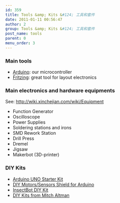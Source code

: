 ```yaml
---
id: 359
title: Tools &amp; Kits &#124; 工具和套件
date: 2011-01-11 00:56:47
author: 2
group: Tools &amp; Kits &#124; 工具和套件
post_name: tools
parent: 0
menu_order: 3
---
```


### Main tools

* [Arduino](http://www.arduino.cc/): our microcontroller
* [Fritzing](http://fritzing.org/): great tool for layout electronics

### Main electronics and hardware equipments

See: <http://wiki.xinchejian.com/wiki/Equipment>
* Function Generator
* Oscilloscope
* Power Supplies
* Soldering stations and irons
* SMD Rework Station
* Drill Press
* Dremel
* Jigsaw
* Makerbot (3D-printer)

### DIY Kits

* [Arduino UNO Starter Kit](http://xinchejian.com/tools-%e5%b7%a5%e5%85%b7/arduino-starter-kit/)
* [DIY Motors/Sensors Shield for Arduino](http://xinchejian.com/tools-%e5%b7%a5%e5%85%b7/diy-motorssensors-shield-for-arduino/)
* [InsectBot DIY Kit](http://xinchejian.com/tools-%e5%b7%a5%e5%85%b7/insectbot-diy-kit/)
* [DIY Kits from Mitch Altman](http://xinchejian.com/tools-%e5%b7%a5%e5%85%b7/diy-kits-from-mitch-altman/)